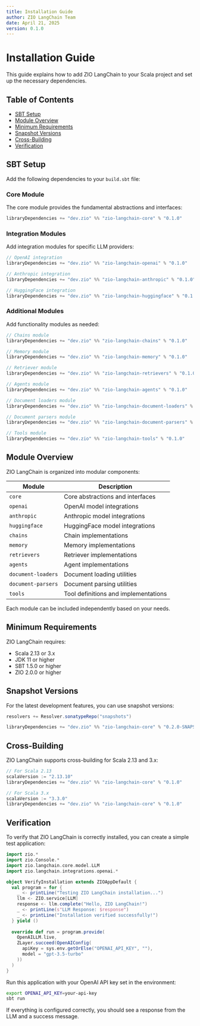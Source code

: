 ```yaml
---
title: Installation Guide
author: ZIO LangChain Team
date: April 21, 2025
version: 0.1.0
---
```


# Installation Guide

This guide explains how to add ZIO LangChain to your Scala project and set up the necessary dependencies.

## Table of Contents

- [SBT Setup](#sbt-setup)
- [Module Overview](#module-overview)
- [Minimum Requirements](#minimum-requirements)
- [Snapshot Versions](#snapshot-versions)
- [Cross-Building](#cross-building)
- [Verification](#verification)

## SBT Setup

Add the following dependencies to your `build.sbt` file:

### Core Module

The core module provides the fundamental abstractions and interfaces:

```scala
libraryDependencies += "dev.zio" %% "zio-langchain-core" % "0.1.0"
```

### Integration Modules

Add integration modules for specific LLM providers:

```scala
// OpenAI integration
libraryDependencies += "dev.zio" %% "zio-langchain-openai" % "0.1.0"

// Anthropic integration
libraryDependencies += "dev.zio" %% "zio-langchain-anthropic" % "0.1.0"

// HuggingFace integration
libraryDependencies += "dev.zio" %% "zio-langchain-huggingface" % "0.1.0"
```

### Additional Modules

Add functionality modules as needed:

```scala
// Chains module
libraryDependencies += "dev.zio" %% "zio-langchain-chains" % "0.1.0"

// Memory module
libraryDependencies += "dev.zio" %% "zio-langchain-memory" % "0.1.0"

// Retriever module
libraryDependencies += "dev.zio" %% "zio-langchain-retrievers" % "0.1.0"

// Agents module
libraryDependencies += "dev.zio" %% "zio-langchain-agents" % "0.1.0"

// Document loaders module
libraryDependencies += "dev.zio" %% "zio-langchain-document-loaders" % "0.1.0"

// Document parsers module
libraryDependencies += "dev.zio" %% "zio-langchain-document-parsers" % "0.1.0"

// Tools module
libraryDependencies += "dev.zio" %% "zio-langchain-tools" % "0.1.0"
```

## Module Overview

ZIO LangChain is organized into modular components:

| Module | Description |
|--------|-------------|
| `core` | Core abstractions and interfaces |
| `openai` | OpenAI model integrations |
| `anthropic` | Anthropic model integrations |
| `huggingface` | HuggingFace model integrations |
| `chains` | Chain implementations |
| `memory` | Memory implementations |
| `retrievers` | Retriever implementations |
| `agents` | Agent implementations |
| `document-loaders` | Document loading utilities |
| `document-parsers` | Document parsing utilities |
| `tools` | Tool definitions and implementations |

Each module can be included independently based on your needs.

## Minimum Requirements

ZIO LangChain requires:

- Scala 2.13 or 3.x
- JDK 11 or higher
- SBT 1.5.0 or higher
- ZIO 2.0.0 or higher

## Snapshot Versions

For the latest development features, you can use snapshot versions:

```scala
resolvers += Resolver.sonatypeRepo("snapshots")

libraryDependencies += "dev.zio" %% "zio-langchain-core" % "0.2.0-SNAPSHOT"
```

## Cross-Building

ZIO LangChain supports cross-building for Scala 2.13 and 3.x:

```scala
// For Scala 2.13
scalaVersion := "2.13.10"
libraryDependencies += "dev.zio" %% "zio-langchain-core" % "0.1.0"

// For Scala 3.x
scalaVersion := "3.3.0"
libraryDependencies += "dev.zio" %% "zio-langchain-core" % "0.1.0"
```

## Verification

To verify that ZIO LangChain is correctly installed, you can create a simple test application:

```scala
import zio.*
import zio.Console.*
import zio.langchain.core.model.LLM
import zio.langchain.integrations.openai.*

object VerifyInstallation extends ZIOAppDefault {
  val program = for {
    _ <- printLine("Testing ZIO LangChain installation...")
    llm <- ZIO.service[LLM]
    response <- llm.complete("Hello, ZIO LangChain!")
    _ <- printLine(s"LLM Response: $response")
    _ <- printLine("Installation verified successfully!")
  } yield ()
  
  override def run = program.provide(
    OpenAILLM.live,
    ZLayer.succeed(OpenAIConfig(
      apiKey = sys.env.getOrElse("OPENAI_API_KEY", ""),
      model = "gpt-3.5-turbo"
    ))
  )
}
```

Run this application with your OpenAI API key set in the environment:

```bash
export OPENAI_API_KEY=your-api-key
sbt run
```

If everything is configured correctly, you should see a response from the LLM and a success message.